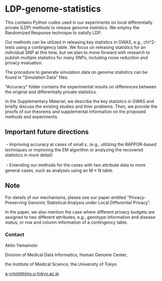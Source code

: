 # LDP-genome-statistics

This contains Python codes used in our experiments on local differentially private (LDP) methods to release genome statistics.
We employ the Randomized Response technique to satisfy LDP.

Our methods can be utilized in releasing key statistics in GWAS, e.g., chi^2-tests using a contingency table.
We focus on releasing statistics for an individual SNP at this time, but we plan to move forward with research to publish multiple statistics for many SNPs, including noise reduction and privacy evaluation.

The procedure to generate simulation data on genome statistics can be found in "Simulation Data" files.

"Accuracy" folder contains the experimental results on differences between the original and differentially private statistics.

In the Supplementary Material, we describe the key statistics in GWAS and briefly discuss the existing studies and thier problems. Then, we provide the proofs of our theorems and supplemental information on the proposed methods and experiments.

## Important future directions

・Improving accuracy at cases of small ε. (e.g., utilizing the RAPPOR-based techniques or improving the EM algorithm or analyzing the recovered statistics in more detail)

・Extending our methods for the cases with two attribute data to more general cases, such as analyses using an M × N table.

## Note

For details of our mechanisms, please see our paper entitled "Privacy-Preserving Genomic Statistical Analysis under Local Differential Privacy".


In the paper, we also mention the case where different privacy budgets are assigned to two different attributes, e.g., genotype information and disease status, or row and column information of a contingency table.

### Contact
Akito Yamamoto

Division of Medical Data Informatics, Human Genome Center,

the Institute of Medical Science, the University of Tokyo

a-ymmt@ims.u-tokyo.ac.jp
